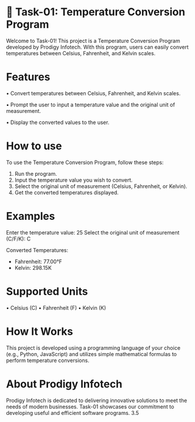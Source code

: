 # 📝 Task-01: Temperature Conversion Program

Welcome to Task-01! This project is a Temperature Conversion Program developed by Prodigy Infotech. With this program, users can easily convert temperatures between Celsius, Fahrenheit, and Kelvin scales.

# Features 

•	Convert temperatures between Celsius, Fahrenheit, and Kelvin scales.

•	Prompt the user to input a temperature value and the original unit of measurement.

•	Display the converted values to the user.

# How to use 

To use the Temperature Conversion Program, follow these steps:
1.	Run the program.
2.	Input the temperature value you wish to convert.
3.	Select the original unit of measurement (Celsius, Fahrenheit, or Kelvin).
4.	Get the converted temperatures displayed.

# Examples 

Enter the temperature value: 25
Select the original unit of measurement (C/F/K): C

Converted Temperatures:
- Fahrenheit: 77.00°F
- Kelvin: 298.15K


  
# Supported Units

•	Celsius (C)
•	Fahrenheit (F)
•	Kelvin (K)

# How It Works

This project is developed using a programming language of your choice (e.g., Python, JavaScript) and utilizes simple mathematical formulas to perform temperature conversions.

# About Prodigy Infotech

Prodigy Infotech is dedicated to delivering innovative solutions to meet the needs of modern businesses. Task-01 showcases our commitment to developing useful and efficient software programs.
3.5

